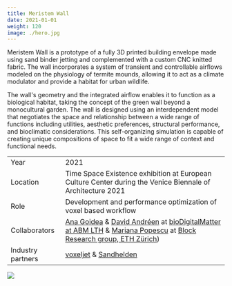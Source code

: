 ```yaml
---
title: Meristem Wall
date: 2021-01-01
weight: 120
image: ./hero.jpg
---
```


Meristem Wall is a prototype of a fully 3D printed building envelope made using
sand binder jetting and complemented with a custom CNC knitted fabric. The wall incorporates a
system of transient and controllable airflows modeled on the physiology of
termite mounds, allowing it to act as a climate modulator and provide a habitat
for urban wildlife.

<!-- more -->

The wall's geometry and the integrated airflow enables it to function as a
biological habitat, taking the concept of the green wall beyond a monocultural
garden. The wall is designed using an interdependent model that negotiates the
space and relationship between a wide range of functions including utilities,
aesthetic preferences, structural performance, and bioclimatic considerations.
This self-organizing simulation is capable of creating unique compositions of
space to fit a wide range of context and functional needs.

|                   |                                                                                                                                                                                                                                                                                                                                                   |
| ----------------- | ------------------------------------------------------------------------------------------------------------------------------------------------------------------------------------------------------------------------------------------------------------------------------------------------------------------------------------------------- |
| Year              | 2021                                                                                                                                                                                                                                                                                                                                              |
| Location          | Time Space Existence exhibition at European Culture Center during the Venice Biennale of Architecture 2021                                                                                                                                                                                                                                        |
| Role              | Development and performance optimization of voxel based workflow                                                                                                                                                                                                                                                                                  |
| Collaborators     | [Ana Goidea](https://anagoidea.com/) & [David Andréen](https://portal.research.lu.se/en/persons/david-andr%C3%A9en) at [bioDigitalMatter at ABM LTH](https://www.abm.lth.se/biodigitalmatter/) & [Mariana Popescu](https://www.block.arch.ethz.ch/brg/people/mariana-popescu) at [Block Research group, ETH Zürich](https://block.arch.ethz.ch/)) |
| Industry partners | [voxeljet](https://www.voxeljet.com/) & [Sandhelden](https://www.sandhelden.de/)                                                                                                                                                                                                                                                                  |

![](./knit.jpg)

